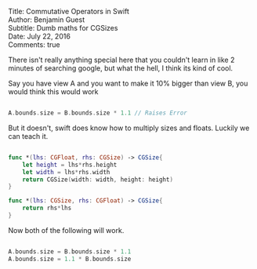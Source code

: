 Title:    Commutative Operators in Swift  
Author:   Benjamin Guest  
Subtitle: Dumb maths for CGSizes  
Date:     July 22, 2016  
Comments: true  

There isn't really anything special here that you couldn't learn in like 2 minutes of searching google,
 but what the hell, I think its kind of cool.

Say you have view A and you want to make it 10% bigger than view B, you would think this would work

```swift

A.bounds.size = B.bounds.size * 1.1 // Raises Error

```

But it doesn't, swift does know how to multiply sizes and floats. Luckily we can teach it.


```swift

func *(lhs: CGFloat, rhs: CGSize) -> CGSize{
    let height = lhs*rhs.height
    let width = lhs*rhs.width
    return CGSize(width: width, height: height)
}

func *(lhs: CGSize, rhs: CGFloat) -> CGSize{
    return rhs*lhs
}

```

Now both of the following will work.


```swift

A.bounds.size = B.bounds.size * 1.1
A.bounds.size = 1.1 * B.bounds.size

```
